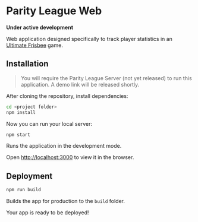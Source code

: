 # Parity League Web

__Under active development__

Web application designed specifically to track player statistics in an [Ultimate Frisbee](https://en.wikipedia.org/wiki/Ultimate_(sport)) game.

## Installation

>You will require the Parity League Server (not yet released) to run this application.
>A demo link will be released shortly.

After cloning the repository, install dependencies:
```sh
cd <project folder>
npm install
```

Now you can run your local server:
```sh
npm start
```
Runs the application in the development mode.  

Open [http://localhost:3000](http://localhost:3000) to view it in the browser.

## Deployment

```sh
npm run build
```
Builds the app for production to the `build` folder.

Your app is ready to be deployed!



